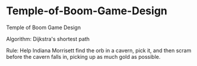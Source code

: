 # Temple-of-Boom-Game-Design
Temple of Boom Game Design

Algorithm: Dijkstra's shortest path

Rule: Help Indiana Morrisett find the orb in a cavern, pick it, and then scram before the cavern falls in, picking up as much gold as possible.
